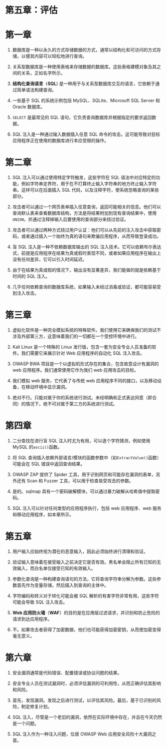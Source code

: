 # 第五章：评估

# 第一章

1.  数据库是一种以永久的方式存储数据的方式，通常以结构化和可访问的方式存储，以便其内容可以轻松地进行查询。

1.  关系型数据库是一种使用表格来存储数据的数据库。这些表格建模对象及其之间的关系，正如名字所示。

1.  **结构化查询语言` (`SQL**) 是一种用于与关系型数据库交互的语言，它依赖于通过简单语法构建查询。

1.  一些基于 SQL 的系统示例包括 MySQL、SQLite、Microsoft SQL Server 和 Oracle 数据库。

1.  `SELECT` 是最常见的 SQL 语句，它负责查询数据库并根据指定的要求返回数据。

1.  SQL 注入是一种通过输入数据插入任意 SQL 命令的攻击。这可能导致对目标应用程序正在使用的数据库进行本应受限的操作。

# 第二章

1.  SQL 注入可以通过使用特定字符触发，这些字符在 SQL 语法中对应特定的功能，例如字符串定界符，用于在不打算终止输入字符串的地方终止输入字符串。这样可以在后面插入 SQL 代码，以及注释字符，使系统忽略查询的某些部分。

1.  攻击者可以通过一个网页表单插入任意查询，返回可能相关的信息。他们可以查询默认表来查看数据库结构，方法是将结果附加到现有查询结果中，使用`UNION`，并通过注释掉输入后要使用的查询部分来绕过验证。

1.  攻击者可以通过两种方式绕过用户认证：他们可以从先前的注入攻击中获取密码，或者通过插入一个始终为真的语句来欺骗应用程序，从而导致登录成功。

1.  盲 SQL 注入是一种不依赖数据库输出的 SQL 注入技术。它可以依赖布尔表达式，前提是应用程序在结果为真或假时表现不同，或者如果应用程序在输出上没有任何差异，它可以引入时间延迟。

1.  由于在结果为真或假的情况下，输出没有显著差异，我们能做的就是依赖基于时间的 SQL 注入。

1.  几乎任何依赖查询的数据库系统，如果输入未经过消毒或验证，都可能容易受到注入攻击。

# 第三章

1.  虚拟化软件是一种完全模拟系统的特殊软件。我们使用它来确保我们的测试不涉及外部第三方，这意味着我们的一切都在一个受控环境中进行。

1.  Kali Linux 是一个特殊的 Linux 发行版，包含一套为安全专业人员准备的软件。我们需要它来展示针对 Web 应用程序的自动化 SQL 注入攻击。

1.  OWASP BWA 项目是一个以虚拟机形式存在的集合，包含故意设计有漏洞的 web 应用程序。我们通常使用它作为我们 web 应用攻击的目标。

1.  我们模拟 web 服务，它代表了与传统 web 应用程序不同的接口，以及移动设备，在移动环境中显示漏洞。

1.  绝对不行。只能对属于你的系统进行测试。未经明确和正式表达同意（即合同）的情况下，绝不可对属于第三方的系统进行测试。

# 第四章

1.  二分查找在进行盲 SQL 注入时尤为有用，可以逐个字符猜测，例如使用 MySQL 的`ascii()`函数。

1.  将 SQL 查询插入依赖外部语言/模块的函数参数中（如`ExtractValue()`函数）可能会在 SQL 错误中返回查询结果。

1.  OWASP ZAP 提供了 Spider 工具，用于识别网页和可能存在漏洞的表单，另外还有 Scan 和 Fuzzer 工具，可以用于检查易受攻击的参数。

1.  是的。sqlmap 具有一个密码破解模块，可以通过暴力破解从哈希值中提取密码。

1.  SQL 注入可以针对任何类型的应用程序执行，包括 web 应用程序、web 服务和移动应用程序，如本章所示。

# 第五章

1.  用户输入应始终视为潜在的恶意输入，因此必须始终进行清理和验证。

1.  验证输入意味着在接受输入之前决定它是否有效。黑名单会阻止所有已知的无效输入，而白名单仅接受已知的有效输入。

1.  参数化查询是一种构建查询语句的方法，它将查询字符串分解为参数。这些参数首先作为变量存储，然后插入到查询的主体中。

1.  字符编码和转义对于转化可能会被 SQL 解析的有害字符非常有用，这些字符可能会导致 SQL 注入攻击。

1.  **Web 应用防火墙**（**WAF**）的目的是在应用层过滤请求，并识别和防止危险的请求到达应用程序。

1.  不。如果攻击者获得了加密数据，他们也可能获得加密密钥，从而使加密变得毫无意义。

# 第六章

1.  安全漏洞通常是代码错误、配置错误或协议问题的结果。

1.  安全专业人员在测试漏洞时，必须评估漏洞的可利用性，从而正确评估其影响和风险。

1.  首先，发现漏洞。发现之后进行测试，以评估其风险。最后，基于已识别的风险，制定修复计划。

1.  SQL 注入，尽管是一个老旧的漏洞，依然在实际环境中存在，并且在今天仍然是一个问题。

1.  SQL 注入作为一种注入问题，位居 OWASP Web 应用安全风险十大漏洞之首。
